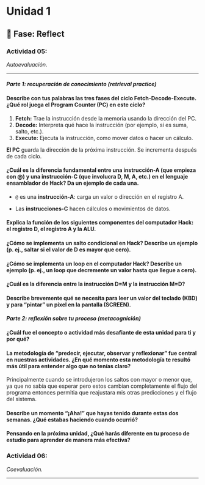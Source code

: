 # Unidad 1

## 🤔 Fase: Reflect

### Actividad 05:
*Autoevaluación.*

---

#### _Parte 1: recuperación de conocimiento (retrieval practice)_

#### Describe con tus palabras las tres fases del ciclo Fetch-Decode-Execute. ¿Qué rol juega el Program Counter (PC) en este ciclo?
1. **Fetch:** Trae la instrucción desde la memoria usando la dirección del PC.
2. **Decode:** Interpreta qué hace la instrucción (por ejemplo, si es suma, salto, etc.).
3. **Execute:** Ejecuta la instrucción, como mover datos o hacer un cálculo.

**El PC** guarda la dirección de la próxima instrucción. Se incrementa después de cada ciclo.

#### ¿Cuál es la diferencia fundamental entre una instrucción-A (que empieza con @) y una instrucción-C (que involucra D, M, A, etc.) en el lenguaje ensamblador de Hack? Da un ejemplo de cada una.

- `@` es una **instrucción-A**: carga un valor o dirección en el registro A.  


- Las **instrucciones-C** hacen cálculos o movimientos de datos.  

#### Explica la función de los siguientes componentes del computador Hack: el registro D, el registro A y la ALU.
#### ¿Cómo se implementa un salto condicional en Hack? Describe un ejemplo (p. ej., saltar si el valor de D es mayor que cero).
#### ¿Cómo se implementa un loop en el computador Hack? Describe un ejemplo (p. ej., un loop que decremente un valor hasta que llegue a cero).
#### ¿Cuál es la diferencia entre la instrucción D=M y la instrucción M=D?
#### Describe brevemente qué se necesita para leer un valor del teclado (KBD) y para “pintar” un pixel en la pantalla (SCREEN).

#### _Parte 2: reflexión sobre tu proceso (metacognición)_

#### ¿Cuál fue el concepto o actividad más desafiante de esta unidad para ti y por qué?
#### La metodología de “predecir, ejecutar, observar y reflexionar” fue central en nuestras actividades. ¿En qué momento esta metodología te resultó más útil para entender algo que no tenías claro?

Principalmente cuando se introdujeron los saltos con mayor o menor que, ya que no sabía que esperar pero estos cambian completamente el flujo del programa entonces permitia que reajustara mis otras predicciones y el flujo del sistema.

#### Describe un momento “¡Aha!” que hayas tenido durante estas dos semanas. ¿Qué estabas haciendo cuando ocurrió?
#### Pensando en la próxima unidad, ¿Qué harás diferente en tu proceso de estudio para aprender de manera más efectiva?

### Actividad 06:
*Coevaluación.*

---

